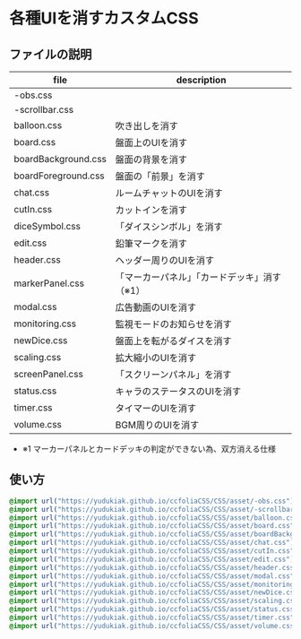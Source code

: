 # 各種UIを消すカスタムCSS

## ファイルの説明

| file                | description                  |
| ------------------- | ---------------------------- |
| -obs.css            |                              |
| -scrollbar.css      |                              |
| balloon.css         | 吹き出しを消す               |
| board.css           | 盤面上のUIを消す             |
| boardBackground.css | 盤面の背景を消す             |
| boardForeground.css | 盤面の「前景」を消す         |
| chat.css            | ルームチャットのUIを消す     |
| cutIn.css           | カットインを消す             |
| diceSymbol.css      | 「ダイスシンボル」を消す     |
| edit.css            | 鉛筆マークを消す             |
| header.css          | ヘッダー周りのUIを消す       |
| markerPanel.css     | 「マーカーパネル」「カードデッキ」消す（※1） |
| modal.css           | 広告動画のUIを消す           |
| monitoring.css      | 監視モードのお知らせを消す   |
| newDice.css         | 盤面上を転がるダイスを消す   |
| scaling.css         | 拡大縮小のUIを消す           |
| screenPanel.css     | 「スクリーンパネル」を消す   |
| status.css          | キャラのステータスのUIを消す |
| timer.css           | タイマーのUIを消す           |
| volume.css          | BGM周りのUIを消す            |

- ※1 マーカーパネルとカードデッキの判定ができない為、双方消える仕様

## 使い方

```css
@import url("https://yudukiak.github.io/ccfoliaCSS/CSS/asset/-obs.css");
@import url("https://yudukiak.github.io/ccfoliaCSS/CSS/asset/-scrollbar.css");
@import url("https://yudukiak.github.io/ccfoliaCSS/CSS/asset/balloon.css");
@import url("https://yudukiak.github.io/ccfoliaCSS/CSS/asset/board.css");
@import url("https://yudukiak.github.io/ccfoliaCSS/CSS/asset/boardBackground.css");
@import url("https://yudukiak.github.io/ccfoliaCSS/CSS/asset/chat.css");
@import url("https://yudukiak.github.io/ccfoliaCSS/CSS/asset/cutIn.css");
@import url("https://yudukiak.github.io/ccfoliaCSS/CSS/asset/edit.css");
@import url("https://yudukiak.github.io/ccfoliaCSS/CSS/asset/header.css");
@import url("https://yudukiak.github.io/ccfoliaCSS/CSS/asset/modal.css");
@import url("https://yudukiak.github.io/ccfoliaCSS/CSS/asset/monitoring.css");
@import url("https://yudukiak.github.io/ccfoliaCSS/CSS/asset/newDice.css");
@import url("https://yudukiak.github.io/ccfoliaCSS/CSS/asset/scaling.css");
@import url("https://yudukiak.github.io/ccfoliaCSS/CSS/asset/status.css");
@import url("https://yudukiak.github.io/ccfoliaCSS/CSS/asset/timer.css");
@import url("https://yudukiak.github.io/ccfoliaCSS/CSS/asset/volume.css");
```